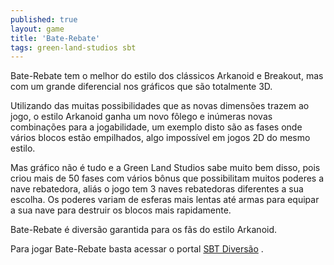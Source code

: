 ```yaml
---
published: true
layout: game
title: 'Bate-Rebate'
tags: green-land-studios sbt
---
```

Bate-Rebate tem o melhor do estilo dos clássicos Arkanoid e Breakout, mas com um grande diferencial nos gráficos que são totalmente 3D.

Utilizando das muitas possibilidades que as novas dimensões trazem ao jogo, o estilo Arkanoid ganha um novo fôlego e inúmeras novas combinações para a jogabilidade, um exemplo disto são as fases onde vários blocos estão empilhados, algo impossível em jogos 2D do mesmo estilo.



Mas gráfico não é tudo e a Green Land Studios sabe muito bem disso, pois criou mais de 50 fases com vários bônus que possibilitam muitos poderes a nave rebatedora, aliás o jogo tem 3 naves rebatedoras diferentes a sua escolha. Os poderes variam de esferas mais lentas até armas para equipar a sua nave para destruir os blocos mais rapidamente.

Bate-Rebate é diversão garantida para os fãs do estilo Arkanoid.

Para jogar Bate-Rebate basta acessar o portal <a href="http://www.sbtdiversao.com.br/Jogos/JogoDetalhar.aspx?IdJogo=7" target="_blank">SBT Diversão</a>
.